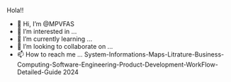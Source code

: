 Hola!!
- 👋 Hi, I’m @MPVFAS
- 👀 I’m interested in ...
- 🌱 I’m currently learning ...
- 💞️ I’m looking to collaborate on ...
- 📫 How to reach me ...
System-Informations-Maps-Litrature-Business-Computing-Software-Engineering-Product-Development-WorkFlow-Detailed-Guide 2024<!---
MPVFAS/MPVFAS is a ✨ special ✨ repository because its `README.md` (this file) appears on your GitHub profile.
You can click the Preview link to take a look at your changes.
--->
